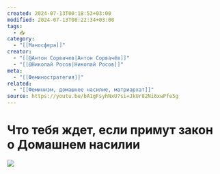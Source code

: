 ```yaml
---
created: 2024-07-13T00:18:53+03:00
modified: 2024-07-13T00:22:34+03:00
tags:
  - 📥
category:
  - "[[Маносфера]]"
creator:
  - "[[@Антон Сорвачев|Антон Сорвачёв]]"
  - "[[@Николай Росов|Николай Росов]]"
meta:
  - "[[Феминостратегия]]"
related:
  - "[[Феминизм, домашнее насилие, матриархат]]"
source: https://youtu.be/bA1gFsyhNxU?si=JkUr82Ni6xwPfe5g
---
```


# Что тебя ждет, если примут закон о Домашнем насилии

![](https://youtu.be/bA1gFsyhNxU?si=JkUr82Ni6xwPfe5g)
